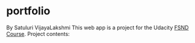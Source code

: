 # portfolio
By Satuluri VijayaLakshmi
This web app is a project for the Udacity [FSND Course](https://www.udacity.com/course/full-stack-web-developer-nanodegree--nd004).
Project contents:
